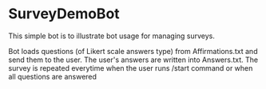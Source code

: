 # SurveyDemoBot

This simple bot is to illustrate bot usage for managing surveys.

Bot loads questions (of Likert scale answers type) from Affirmations.txt and send them to the user. The user's answers are written into Answers.txt. The survey is repeated everytime when the user runs /start command or when all questions are answered

